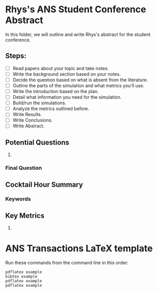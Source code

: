 # Rhys's ANS Student Conference Abstract
In this folder, we will outline and write Rhys's abstract for the student conference.

## Steps:
- [ ] Read papers about your topic and take notes.
- [ ] Write the background section based on your notes.
- [ ] Decide the question based on what is absent from the literature.
- [ ] Outline the parts of the simulation and what metrics you'll use.
- [ ] Write the introduction based on the plan.
- [ ] Detail what information you need for the simulation.
- [ ] Build/run the simulations.
- [ ] Analyze the metrics outlined before.
- [ ] Write Results.
- [ ] Write Conclusions.
- [ ] Write Abstract.

## Potential Questions
1.

### Final Question
<!-- Think about how you are going to compare results or insert a control -->

## Cocktail Hour Summary
<!-- 2 sentences max -->

### Keywords
<!-- What 4/5 words are most relevant to your work -->

## Key Metrics
<!-- SWU, Isotopes, Mass of Fuel fresh/used, Energy Output are common -->
1.



# ANS Transactions LaTeX template

Run these commands from the command line in this order:

    pdflatex example
    bibtex example
    pdflatex example
    pdflatex example
